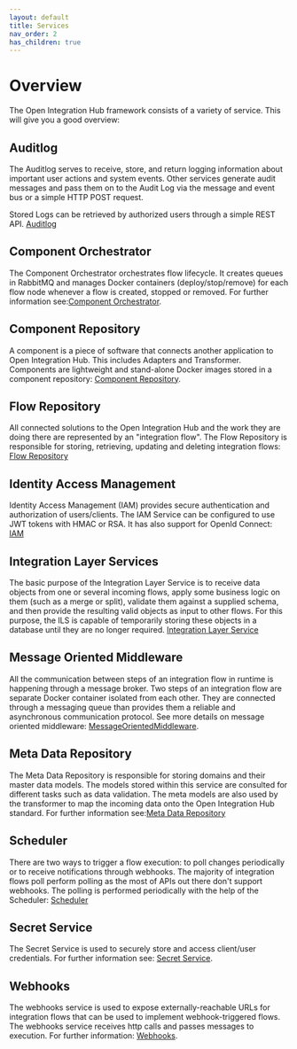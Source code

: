```yaml
---
layout: default
title: Services
nav_order: 2
has_children: true
---
```


# Overview

The Open Integration Hub framework consists of a variety of service. This will give you a good overview:

## Auditlog
The Auditlog serves to receive, store, and return logging information about important user actions and system events. Other services generate audit messages and pass them on to the Audit Log via the message and event bus or a simple HTTP POST request.

Stored Logs can be retrieved by authorized users through a simple REST API. [Auditlog](https://openintegrationhub.github.io/docs/Services/AuditLog.html)

## Component Orchestrator

The Component Orchestrator orchestrates flow lifecycle. It creates queues in RabbitMQ and manages Docker containers (deploy/stop/remove) for each flow node whenever a flow is created, stopped or removed. For further information see:[Component Orchestrator](https://openintegrationhub.github.io/docs/Services/ComponentOrchestrator.html).

## Component Repository

A component is a piece of software that connects another application to Open Integration Hub. This includes Adapters and Transformer. Components are lightweight and stand-alone Docker images stored in a
component repository: [Component Repository](https://openintegrationhub.github.io/docs/Services/ComponentRepository.html).

## Flow Repository

All connected solutions to the Open Integration Hub and the work they are doing there are represented by an "integration flow". The Flow Repository is responsible for storing, retrieving, updating and deleting integration flows: [Flow Repository](https://openintegrationhub.github.io/docs/Services/FlowRepository.html)

## Identity Access Management

Identity Access Management (IAM) provides secure authentication and authorization of users/clients. The IAM Service can be configured to use JWT tokens with HMAC or RSA. It has also support for OpenId Connect: [IAM](https://openintegrationhub.github.io/docs/Services/IdentityManagement.html)

## Integration Layer Services

The basic purpose of the Integration Layer Service is to receive data objects from one or several incoming flows, apply some business logic on them (such as a merge or split), validate them against a supplied schema, and then provide the resulting valid objects as input to other flows. For this purpose, the ILS is capable of temporarily storing these objects in a database until they are no longer required. [Integration Layer Service](https://openintegrationhub.github.io/docs/Services/IntegrationLayerService.html)

## Message Oriented Middleware

All the communication between steps of an integration flow in runtime is happening through a message broker. Two steps
of an integration flow are separate Docker container isolated from each other. They are connected through a messaging
queue than provides them a reliable and asynchronous communication protocol. See more details on  message oriented middleware: [MessageOrientedMiddleware](https://openintegrationhub.github.io/docs/Services/MessageOrientedMiddleware.html).

## Meta Data Repository

The Meta Data Repository is responsible for storing domains and their master data models. The models stored within this service are consulted for different tasks such as data validation. The meta models are also used by the transformer to map the incoming data onto the Open Integration Hub standard. For further information see:[Meta Data Repository](https://openintegrationhub.github.io/docs/Services/MetaDataRepository.html)

## Scheduler

There are two ways to trigger a flow execution: to poll changes periodically or to receive notifications through webhooks.
The majority of integration flows poll perform polling as the most of APIs out there don't support webhooks. The polling
is performed periodically with the help of the Scheduler: [Scheduler](https://openintegrationhub.github.io/docs/Services/Scheduler.html)

## Secret Service

The Secret Service is used to  securely store and access client/user credentials. For further information see: [Secret Service](https://openintegrationhub.github.io/docs/Services/SecretService.html).

## Webhooks

The webhooks service is used to expose externally-reachable URLs for integration
flows that can be used to implement webhook-triggered flows. The webhooks service receives http calls and passes messages to execution. For further information: [Webhooks](https://openintegrationhub.github.io/docs/Services/Webhooks.html).
